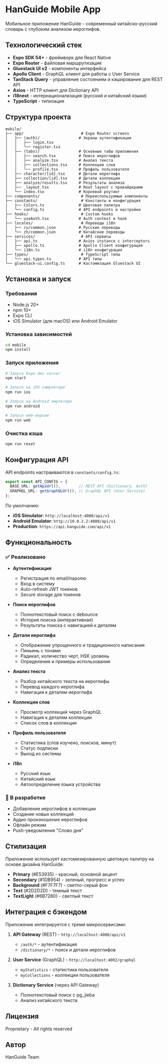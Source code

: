 # HanGuide Mobile App

Мобильное приложение HanGuide - современный китайско-русский словарь с глубоким анализом иероглифов.

## Технологический стек

- **Expo SDK 54+** - фреймворк для React Native
- **Expo Router** - файловая маршрутизация
- **Gluestack UI v2** - компоненты интерфейса
- **Apollo Client** - GraphQL клиент для работы с User Service
- **TanStack Query** - управление состоянием и кэширование для REST API
- **Axios** - HTTP клиент для Dictionary API
- **i18next** - интернационализация (русский и китайский языки)
- **TypeScript** - типизация

## Структура проекта

```
mobile/
├── app/                         # Expo Router screens
│   ├── (auth)/                 # Экраны аутентификации
│   │   ├── login.tsx
│   │   └── register.tsx
│   ├── (tabs)/                 # Основные табы приложения
│   │   ├── search.tsx          # Поиск иероглифов
│   │   ├── analyze.tsx         # Анализ текста
│   │   ├── collections.tsx     # Коллекции слов
│   │   └── profile.tsx         # Профиль пользователя
│   ├── character/[id].tsx      # Детали иероглифа
│   ├── collection/[id].tsx     # Детали коллекции
│   ├── analyze/results.tsx     # Результаты анализа
│   ├── _layout.tsx             # Root layout с провайдерами
│   └── index.tsx               # Корневой роутинг
├── components/                  # Переиспользуемые компоненты
├── constants/                   # Константы и конфигурация
│   ├── Colors.ts               # Цветовая палитра
│   └── config.ts               # API endpoints и настройки
├── hooks/                       # Custom hooks
│   └── useAuth.tsx             # Auth context и hook
├── locales/                     # Переводы i18n
│   ├── ru/common.json          # Русские переводы
│   └── zh/common.json          # Китайские переводы
├── services/                    # API сервисы
│   ├── api.ts                  # Axios instance с interceptors
│   ├── apollo.ts               # Apollo Client конфигурация
│   └── i18n.ts                 # i18n конфигурация
├── types/                       # TypeScript типы
│   └── api.types.ts            # API типы
└── gluestack-ui.config.ts      # Кастомизация Gluestack UI

```

## Установка и запуск

### Требования

- Node.js 20+
- npm 10+
- Expo CLI
- iOS Simulator (для macOS) или Android Emulator

### Установка зависимостей

```bash
cd mobile
npm install
```

### Запуск приложения

```bash
# Запуск Expo dev server
npm start

# Запуск на iOS симуляторе
npm run ios

# Запуск на Android эмуляторе
npm run android

# Запуск веб-версии
npm run web
```

### Очистка кэша

```bash
npm run reset
```

## Конфигурация API

API endpoints настраиваются в `constants/config.ts`:

```typescript
export const API_CONFIG = {
  BASE_URL: getApiUrl(),        // REST API (Dictionary, Auth)
  GRAPHQL_URL: getGraphQLUrl(), // GraphQL API (User Service)
};
```

По умолчанию:
- **iOS Simulator**: `http://localhost:4000/api/v1`
- **Android Emulator**: `http://10.0.2.2:4000/api/v1`
- **Production**: `https://api.hanguide.com/api/v1`

## Функциональность

### ✅ Реализовано

- **Аутентификация**
  - Регистрация по email/паролю
  - Вход в систему
  - Auto-refresh JWT токенов
  - Secure storage для токенов

- **Поиск иероглифов**
  - Полнотекстовый поиск с debounce
  - История поиска (интерактивная)
  - Результаты поиска с навигацией к деталям

- **Детали иероглифа**
  - Отображение упрощенного и традиционного написания
  - Пиньинь с тонами
  - Радикал, количество черт, HSK уровень
  - Определения и примеры использования

- **Анализ текста**
  - Разбор китайского текста на иероглифы
  - Перевод каждого иероглифа
  - Навигация к деталям иероглифа

- **Коллекции слов**
  - Просмотр коллекций через GraphQL
  - Навигация к деталям коллекции
  - Список слов в коллекции

- **Профиль пользователя**
  - Статистика (слов изучено, поисков, минут)
  - Статус подписки
  - Выход из системы

- **i18n**
  - Русский язык
  - Китайский язык
  - Автоопределение языка устройства

### 🚧 В разработке

- Добавление иероглифов в коллекции
- Создание новых коллекций
- Аудио произношение иероглифов
- Офлайн режим
- Push-уведомления "Слово дня"

## Стилизация

Приложение использует кастомизированную цветовую палитру на основе дизайна HanGuide:

- **Primary** (#E53935) - красный, основной акцент
- **Secondary** (#1DB954) - зеленый, прогресс и успех
- **Background** (#F7F7F7) - светло-серый фон
- **Text** (#2D2D2D) - темный текст
- **TextLight** (#6B7280) - светлый текст

## Интеграция с бэкендом

Приложение интегрируется с тремя микросервисами:

1. **API Gateway** (REST) - `http://localhost:4000/api/v1`
   - `/auth/*` - аутентификация
   - `/dictionary/*` - поиск и детали иероглифов

2. **User Service** (GraphQL) - `http://localhost:4002/graphql`
   - `myStatistics` - статистика пользователя
   - `myCollections` - коллекции пользователя

3. **Dictionary Service** (через API Gateway)
   - Полнотекстовый поиск с pg_jieba
   - Анализ китайского текста

## Лицензия

Proprietary - All rights reserved

## Автор

HanGuide Team

